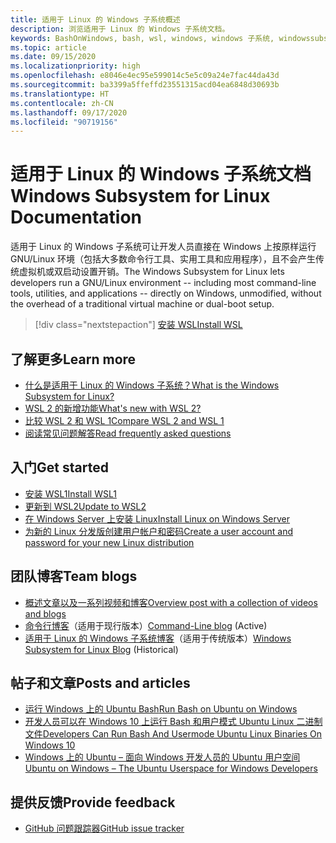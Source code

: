 ```yaml
---
title: 适用于 Linux 的 Windows 子系统概述
description: 浏览适用于 Linux 的 Windows 子系统文档。
keywords: BashOnWindows, bash, wsl, windows, windows 子系统, windowssubsystem, gnu, linux
ms.topic: article
ms.date: 09/15/2020
ms.localizationpriority: high
ms.openlocfilehash: e8046e4ec95e599014c5e5c09a24e7fac44da43d
ms.sourcegitcommit: ba3399a5ffeffd23551315acd04ea6848d30693b
ms.translationtype: HT
ms.contentlocale: zh-CN
ms.lasthandoff: 09/17/2020
ms.locfileid: "90719156"
---
```

# <a name="windows-subsystem-for-linux-documentation"></a><span data-ttu-id="cd07b-104">适用于 Linux 的 Windows 子系统文档</span><span class="sxs-lookup"><span data-stu-id="cd07b-104">Windows Subsystem for Linux Documentation</span></span>

<span data-ttu-id="cd07b-105">适用于 Linux 的 Windows 子系统可让开发人员直接在 Windows 上按原样运行 GNU/Linux 环境（包括大多数命令行工具、实用工具和应用程序），且不会产生传统虚拟机或双启动设置开销。</span><span class="sxs-lookup"><span data-stu-id="cd07b-105">The Windows Subsystem for Linux lets developers run a GNU/Linux environment -- including most command-line tools, utilities, and applications -- directly on Windows, unmodified, without the overhead of a traditional virtual machine or dual-boot setup.</span></span>

> [!div class="nextstepaction"]
> [<span data-ttu-id="cd07b-106">安装 WSL</span><span class="sxs-lookup"><span data-stu-id="cd07b-106">Install WSL</span></span>](install-win10.md)

## <a name="learn-more"></a><span data-ttu-id="cd07b-107">了解更多</span><span class="sxs-lookup"><span data-stu-id="cd07b-107">Learn more</span></span>

* [<span data-ttu-id="cd07b-108">什么是适用于 Linux 的 Windows 子系统？</span><span class="sxs-lookup"><span data-stu-id="cd07b-108">What is the Windows Subsystem for Linux?</span></span>](about.md)
* [<span data-ttu-id="cd07b-109">WSL 2 的新增功能</span><span class="sxs-lookup"><span data-stu-id="cd07b-109">What's new with WSL 2?</span></span>](compare-versions.md#whats-new-in-wsl-2)
* [<span data-ttu-id="cd07b-110">比较 WSL 2 和 WSL 1</span><span class="sxs-lookup"><span data-stu-id="cd07b-110">Compare WSL 2 and WSL 1</span></span>](compare-versions.md)
* [<span data-ttu-id="cd07b-111">阅读常见问题解答</span><span class="sxs-lookup"><span data-stu-id="cd07b-111">Read frequently asked questions</span></span>](faq.md)

## <a name="get-started"></a><span data-ttu-id="cd07b-112">入门</span><span class="sxs-lookup"><span data-stu-id="cd07b-112">Get started</span></span>

* [<span data-ttu-id="cd07b-113">安装 WSL1</span><span class="sxs-lookup"><span data-stu-id="cd07b-113">Install WSL1</span></span>](install-win10.md)
* [<span data-ttu-id="cd07b-114">更新到 WSL2</span><span class="sxs-lookup"><span data-stu-id="cd07b-114">Update to WSL2</span></span>](install-win10.md#step-2---update-to-wsl-2)
* [<span data-ttu-id="cd07b-115">在 Windows Server 上安装 Linux</span><span class="sxs-lookup"><span data-stu-id="cd07b-115">Install Linux on Windows Server</span></span>](install-on-server.md)
* [<span data-ttu-id="cd07b-116">为新的 Linux 分发版创建用户帐户和密码</span><span class="sxs-lookup"><span data-stu-id="cd07b-116">Create a user account and password for your new Linux distribution</span></span>](user-support.md)

## <a name="team-blogs"></a><span data-ttu-id="cd07b-117">团队博客</span><span class="sxs-lookup"><span data-stu-id="cd07b-117">Team blogs</span></span>

* [<span data-ttu-id="cd07b-118">概述文章以及一系列视频和博客</span><span class="sxs-lookup"><span data-stu-id="cd07b-118">Overview post with a collection of videos and blogs</span></span>](https://blogs.msdn.microsoft.com/commandline/learn-about-windows-console-and-windows-subsystem-for-linux-wsl/)
* <span data-ttu-id="cd07b-119">[命令行博客](https://blogs.msdn.microsoft.com/commandline/)（适用于现行版本）</span><span class="sxs-lookup"><span data-stu-id="cd07b-119">[Command-Line blog](https://blogs.msdn.microsoft.com/commandline/) (Active)</span></span>
* <span data-ttu-id="cd07b-120">[适用于 Linux 的 Windows 子系统博客](https://blogs.msdn.microsoft.com/wsl/)（适用于传统版本）</span><span class="sxs-lookup"><span data-stu-id="cd07b-120">[Windows Subsystem for Linux Blog](https://blogs.msdn.microsoft.com/wsl/) (Historical)</span></span>

## <a name="posts-and-articles"></a><span data-ttu-id="cd07b-121">帖子和文章</span><span class="sxs-lookup"><span data-stu-id="cd07b-121">Posts and articles</span></span>

* [<span data-ttu-id="cd07b-122">运行 Windows 上的 Ubuntu Bash</span><span class="sxs-lookup"><span data-stu-id="cd07b-122">Run Bash on Ubuntu on Windows</span></span>](https://blogs.windows.com/buildingapps/2016/03/30/run-bash-on-ubuntu-on-windows/)
* [<span data-ttu-id="cd07b-123">开发人员可以在 Windows 10 上运行 Bash 和用户模式 Ubuntu Linux 二进制文件</span><span class="sxs-lookup"><span data-stu-id="cd07b-123">Developers Can Run Bash And Usermode Ubuntu Linux Binaries On Windows 10</span></span>](https://www.hanselman.com/blog/DevelopersCanRunBashShellAndUsermodeUbuntuLinuxBinariesOnWindows10.aspx)
* [<span data-ttu-id="cd07b-124">Windows 上的 Ubuntu – 面向 Windows 开发人员的 Ubuntu 用户空间</span><span class="sxs-lookup"><span data-stu-id="cd07b-124">Ubuntu on Windows – The Ubuntu Userspace for Windows Developers</span></span>](https://insights.ubuntu.com/2016/03/30/ubuntu-on-windows-the-ubuntu-userspace-for-windows-developers/)

## <a name="provide-feedback"></a><span data-ttu-id="cd07b-125">提供反馈</span><span class="sxs-lookup"><span data-stu-id="cd07b-125">Provide feedback</span></span>

* [<span data-ttu-id="cd07b-126">GitHub 问题跟踪器</span><span class="sxs-lookup"><span data-stu-id="cd07b-126">GitHub issue tracker</span></span>](https://github.com/Microsoft/BashOnWindows/issues)
